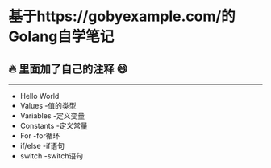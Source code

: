 # 基于https://gobyexample.com/的Golang自学笔记

## :fire: 里面加了自己的注释 :smile:

-----------------------------------------------
* Hello World
* Values -值的类型
* Variables -定义变量
* Constants -定义常量
* For -for循环
* if/else -if语句
* switch -switch语句
